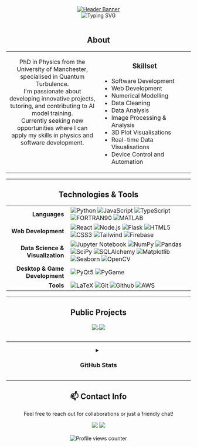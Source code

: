 <!-- 
Hello! I've revamped your README to be more visually appealing and organized.
I've used HTML tables and divs to structure the content. 
Feel free to tweak it further to your liking!
-->

<div align="center">
  <a href="https://matthewjdoyle.github.io/">
    <img src="https://capsule-render.vercel.app/api?type=waving&color=05E68C&height=180&section=header&text=Matthew%20J.%20Doyle,%20PhD&fontSize=40&fontColor=fff&animation=fadeIn&fontAlign=50&fontAlignY=35" alt="Header Banner"/>
  </a>
</div>

<div align="center">
  <img src="https://readme-typing-svg.demolab.com?font=Fira+Code&pause=1000&random=false&width=700&color=05E68C&lines=Physicist,+coder,+problem+solver+.+.+.;Passionate+about+physics+and+innovative+technologies+.+.+.;Always+learning+and+building+new+things+.+.+." alt="Typing SVG" />
</div>

<br>

<!-- About Section -->
<div align="center">
  <h2>About</h2>
</div>

<table align="center">
<tr>
<td width="50%" valign="top">
<p align="center">
 PhD in Physics from the University of Manchester, specialised in Quantum Turbulence. <br>
 I'm passionate about developing innovative projects, tutoring, and contributing to AI model training. <br>
 Currently seeking new opportunities where I can apply my skills in physics and software development.
</p>
</td>
<td width="50%" valign="top">
<div align="center">
<h3>Skillset</h3>
</div>
<ul>
<li>Software Development</li>
<li>Web Development</li>
<li>Numerical Modelling</li>
<li>Data Cleaning</li>
<li>Data Analysis</li>
<li>Image Processing & Analysis</li>
<li>3D Plot Visualisations</li>
<li>Real-time Data Visualisations</li>
<li>Device Control and Automation</li>
</ul>
</td>
</tr>
</table>

---

<!-- Technologies & Tools -->
<div align="center">
  <h2>Technologies & Tools</h2>
</div>

<table align="center">
  <tr>
    <td align="right" style="padding-right:10px;"><strong>Languages</strong></td>
    <td align="left">
      <img src="https://img.shields.io/badge/-Python-3776AB?style=flat-square&logo=python&logoColor=white" alt="Python">
      <img src="https://img.shields.io/badge/-JavaScript-F7DF1E?style=flat-square&logo=javascript&logoColor=black" alt="JavaScript">
      <img src="https://img.shields.io/badge/-TypeScript-3178C6?style=flat-square&logo=typescript&logoColor=white" alt="TypeScript">
      <img src="https://img.shields.io/badge/-FORTRAN90-734F96?style=flat-square&logo=fortran&logoColor=white" alt="FORTRAN90">
      <img src="https://img.shields.io/badge/-MATLAB-0076A8?style=flat-square&logo=mathworks&logoColor=white" alt="MATLAB">
    </td>
  </tr>
  <tr>
    <td align="right" style="padding-right:10px;"><strong>Web Development</strong></td>
    <td align="left">
      <img src="https://img.shields.io/badge/-React-61DAFB?style=flat-square&logo=react&logoColor=black" alt="React">
      <img src="https://img.shields.io/badge/-Node.js-339933?style=flat-square&logo=node.js&logoColor=white" alt="Node.js">
      <img src="https://img.shields.io/badge/-Flask-000000?style=flat-square&logo=flask&logoColor=white" alt="Flask">
      <img src="https://img.shields.io/badge/-HTML5-E34F26?style=flat-square&logo=html5&logoColor=white" alt="HTML5">
      <img src="https://img.shields.io/badge/-CSS3-1572B6?style=flat-square&logo=css3&logoColor=white" alt="CSS3">
      <img src="https://img.shields.io/badge/-Tailwind-38B2AC?style=flat-square&logo=tailwind-css&logoColor=white" alt="Tailwind">
      <img src="https://img.shields.io/badge/-Firebase-FFCA28?style=flat-square&logo=firebase&logoColor=black" alt="Firebase">
    </td>
  </tr>
  <tr>
    <td align="right" style="padding-right:10px;"><strong>Data Science & Visualization</strong></td>
    <td align="left">
      <img src="https://img.shields.io/badge/-Jupyter-F37626?style=flat-square&logo=jupyter&logoColor=white" alt="Jupyter Notebook">
      <img src="https://img.shields.io/badge/-NumPy-013243?style=flat-square&logo=numpy&logoColor=white" alt="NumPy">
      <img src="https://img.shields.io/badge/-Pandas-150458?style=flat-square&logo=pandas&logoColor=white" alt="Pandas">
      <img src="https://img.shields.io/badge/-SciPy-8CAAE6?style=flat-square&logo=scipy&logoColor=white" alt="SciPy">
      <img src="https://img.shields.io/badge/-SQLAlchemy-D71F00?style=flat-square&logo=sqlalchemy&logoColor=white" alt="SQLAlchemy">
      <img src="https://img.shields.io/badge/-Matplotlib-11557C?style=flat-square&logo=python&logoColor=white" alt="Matplotlib">
      <img src="https://img.shields.io/badge/-Seaborn-3776AB?style=flat-square&logo=python&logoColor=white" alt="Seaborn">
      <img src="https://img.shields.io/badge/-OpenCV-5C3EE8?style=flat-square&logo=opencv&logoColor=white" alt="OpenCV">
    </td>
  </tr>
    <tr>
    <td align="right" style="padding-right:10px;"><strong>Desktop & Game Development</strong></td>
    <td align="left">
      <img src="https://img.shields.io/badge/-PyQt5-41CD52?style=flat-square&logo=qt&logoColor=white" alt="PyQt5">
      <img src="https://img.shields.io/badge/-PyGame-FED130?style=flat-square&logo=python&logoColor=black" alt="PyGame">
    </td>
  </tr>
  <tr>
    <td align="right" style="padding-right:10px;"><strong>Tools</strong></td>
    <td align="left">
      <img src="https://img.shields.io/badge/-LaTeX-008080?style=flat-square&logo=latex&logoColor=white" alt="LaTeX">
      <img src="https://img.shields.io/badge/-Git-F05032?style=flat-square&logo=git&logoColor=white" alt="Git">
      <img src="https://img.shields.io/badge/-GitHub-181717?style=flat-square&logo=github&logoColor=white" alt="Github">
      <img src="https://img.shields.io/badge/-AWS-232F3E?style=flat-square&logo=amazon-aws&logoColor=white" alt="AWS">
    </td>
  </tr>
</table>

---

<!-- Projects Section -->
<div align="center">
  <h2>Public Projects</h2>
</div>

<div align="center">
  <a href="https://github.com/matthewjdoyle/physics-visualisations">
    <img align="center" src="https://github-readme-stats.vercel.app/api/pin/?username=matthewjdoyle&repo=physics-visualisations&theme=dark&border_color=05E68C" />
  </a>
  <a href="https://github.com/matthewjdoyle/matthewjdoyle.github.io">
    <img align="center" src="https://github-readme-stats.vercel.app/api/pin/?username=matthewjdoyle&repo=matthewjdoyle.github.io&theme=dark&border_color=05E68C" />
  </a>
</div>

<br>

---

<!-- GitHub Stats -->
<div align="center">
<details>
  <summary><h3>GitHub Stats</h3></summary>
  <br>
  <p align="center">
    <a href="https://github.com/matthewjdoyle">
      <img src="https://github-readme-stats.vercel.app/api?username=matthewjdoyle&show_icons=true&theme=dark&border_color=05E68C" alt="Matthew's GitHub Stats" />
      <img src="https://github-readme-stats.vercel.app/api/top-langs/?username=matthewjdoyle&layout=compact&langs_count=7&theme=dark&border_color=05E68C"/>
    </a>
  </p>
</details>
</div>

---

<!-- Contact Section -->
<div align="center">
  <h2>📫 Contact Info</h2>
  <p>Feel free to reach out for collaborations or just a friendly chat!</p>
  <a href="https://www.linkedin.com/in/matthewjdoyle" target="_blank"><img src="https://img.shields.io/badge/LinkedIn-0077B5?style=for-the-badge&logo=linkedin&logoColor=white"></a>
  <a href="mailto:enquire.matthewjdoyle@gmail.com" target="_blank"><img src="https://img.shields.io/badge/Email-D14836?style=for-the-badge&logo=gmail&logoColor=white"></a>
</div>

<br>

<div align="center">
  <img src="https://komarev.com/ghpvc/?username=matthewjdoyle&color=05E68C&style=flat-square" alt="Profile views counter" />
</div>
 
